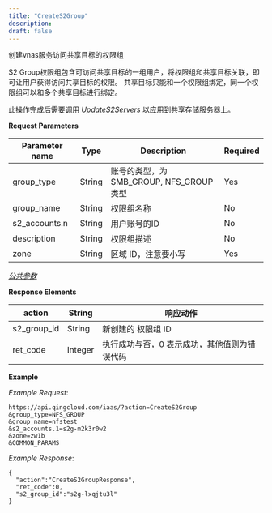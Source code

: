 ```yaml
---
title: "CreateS2Group"
description: 
draft: false
---
```




创建vnas服务访问共享目标的权限组

S2 Group权限组包含可访问共享目标的一组用户，将权限组和共享目标关联，即可让用户获得访问共享目标的权限。 共享目标只能和一个权限组绑定，同一个权限组可以和多个共享目标进行绑定。

此操作完成后需要调用 [_UpdateS2Servers_](../update_s2_servers/) 以应用到共享存储服务器上。

**Request Parameters**

| Parameter name | Type | Description | Required |
| --- | --- | --- | --- |
| group_type | String | 账号的类型，为 SMB_GROUP, NFS_GROUP 类型 | Yes |
| group_name | String | 权限组名称 | No |
| s2_accounts.n | String | 用户账号的ID | No |
| description | String | 权限组描述 | No |
| zone | String | 区域 ID，注意要小写 | Yes |

[_公共参数_](../../../parameters/)

**Response Elements**

| action | String | 响应动作 |
| --- | --- | --- |
| s2_group_id | String | 新创建的 权限组 ID |
| ret_code | Integer | 执行成功与否，0 表示成功，其他值则为错误代码 |

**Example**

_Example Request_:

```
https://api.qingcloud.com/iaas/?action=CreateS2Group
&group_type=NFS_GROUP
&group_name=nfstest
&s2_accounts.1=s2g-m2k3r0w2
&zone=zw1b
&COMMON_PARAMS
```

_Example Response_:

```
{
  "action":"CreateS2GroupResponse",
  "ret_code":0,
  "s2_group_id":"s2g-lxqjtu3l"
}
```
